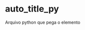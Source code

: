 # auto_title_py

Arquivo python que pega o elemento <title> do html automaticamente e printa no Terminal.
